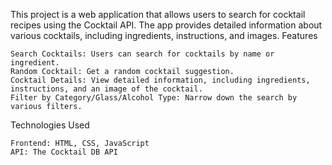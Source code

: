 This project is a web application that allows users to search for cocktail recipes using the Cocktail API. The app provides detailed information about various cocktails, including ingredients, instructions, and images.
 Features

    Search Cocktails: Users can search for cocktails by name or ingredient.
    Random Cocktail: Get a random cocktail suggestion.
    Cocktail Details: View detailed information, including ingredients, instructions, and an image of the cocktail.
    Filter by Category/Glass/Alcohol Type: Narrow down the search by various filters.

Technologies Used

    Frontend: HTML, CSS, JavaScript
    API: The Cocktail DB API
